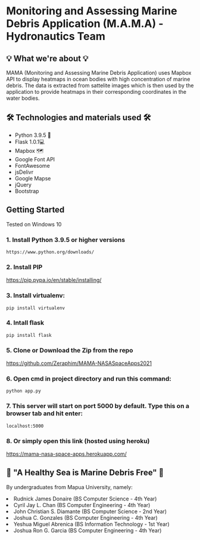 # Monitoring and Assessing Marine Debris Application (M.A.M.A) - Hydronautics Team

## 💡 What we're about 💡

MAMA (Monitoring and Assessing Marine Debris Application) uses Mapbox API to display heatmaps in ocean bodies with high concentration of marine debris. The data is extracted from sattelite images which is then used by the application to provide heatmaps in their corresponding coordinates in the water bodies.

## 🛠 Technologies and materials used 🛠
<ul>
<li>Python 3.9.5 🐍
</li>
<li>Flask 1.0.1💻
</li>
<li>Mapbox 🗺</li>
<li>Google Font API</li>
<li>FontAwesome</li>
<li>jsDelivr</li>
<li>Google Mapse</li>
<li>jQuery</li>
<li>Bootstrap</li>
</ul>

## Getting Started
Tested on Windows 10

### 1. Install Python 3.9.5 or higher versions
    https://www.python.org/downloads/
    
### 2. Install PIP

  https://pip.pypa.io/en/stable/installing/

### 3. Install virtualenv:
   ```
   pip install virtualenv
   ```
### 4. Intall flask
   ```
   pip install flask
   ```
### 5. Clone or Download the Zip from the repo

  https://github.com/Zeraphim/MAMA-NASASpaceApps2021
   
### 6. Open cmd in project directory and run this command:
```
python app.py
```

### 7. This server will start on port 5000 by default. Type this on a browser tab and hit enter:
```
localhost:5000
```

### 8. Or simply open this link (hosted using heroku)

https://mama-nasa-space-apps.herokuapp.com/

## 🌊 "A Healthy Sea is Marine Debris Free" 🌊
By undergraduates from Mapua University, namely:
<li>Rudnick James Donaire (BS Computer Science - 4th Year)</li>
<li>Cyril Jay L. Chan (BS Computer Engineering - 4th Year)</li>
<li>John Christian S. Diamante (BS Computer Science - 2nd Year)</li>
<li>Joshua C. Gonzales (BS Computer Engineering - 4th Year)</li>
<li>Yeshua Miguel Abrenica (BS Information Technology - 1st Year)</li>
<li>Joshua Ron G. Garcia (BS Computer Engineering - 4th Year)</li>
